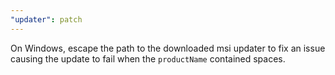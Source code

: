 ```yaml
---
"updater": patch
---
```


On Windows, escape the path to the downloaded msi updater to fix an issue causing the update to fail when the `productName` contained spaces.
